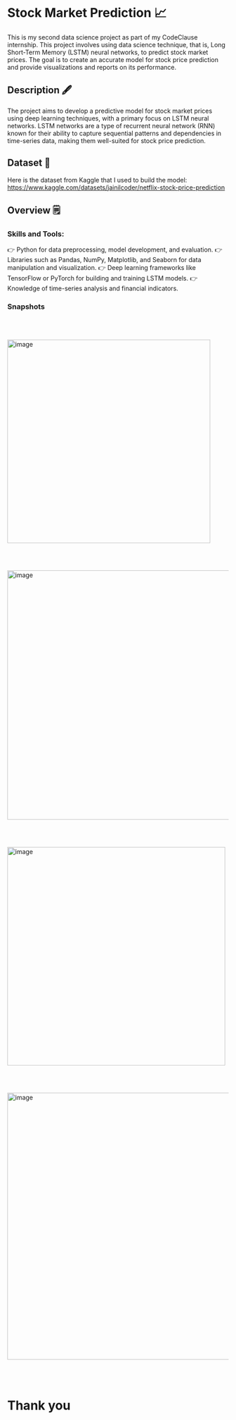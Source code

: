 # Stock Market Prediction 📈
This is my second data science project as part of my CodeClause internship. This project involves using data science technique, that is, Long Short-Term Memory (LSTM) neural networks, to predict stock market prices. The goal is to create an accurate model for stock price prediction and provide visualizations and reports on its performance.


## Description 🖋️
The project aims to develop a predictive model for stock market prices using deep learning techniques, with a primary focus on LSTM neural networks. LSTM networks are a type of recurrent neural network (RNN) known for their ability to capture sequential patterns and dependencies in time-series data, making them well-suited for stock price prediction.


## Dataset 📓

Here is the dataset from Kaggle that I used to build the model:
https://www.kaggle.com/datasets/jainilcoder/netflix-stock-price-prediction

## Overview 🗒️

### Skills and Tools:

👉 Python for data preprocessing, model development, and evaluation.
👉 Libraries such as Pandas, NumPy, Matplotlib, and Seaborn for data manipulation and visualization.
👉 Deep learning frameworks like TensorFlow or PyTorch for building and training LSTM models.
👉 Knowledge of time-series analysis and financial indicators.

### Snapshots

<br><br>

<img width="462" alt="image" src="https://github.com/jayabindu2004/CodeClauseInternship_StockMarketPrediction/assets/117556640/9c83056a-cb42-49c3-8d54-7e2a3e412494">

<br><br>

<img width="566" alt="image" src="https://github.com/jayabindu2004/CodeClauseInternship_StockMarketPrediction/assets/117556640/546543ce-c209-4590-9a3b-e93ada03fc80">

<br><br>

<img width="496" alt="image" src="https://github.com/jayabindu2004/CodeClauseInternship_StockMarketPrediction/assets/117556640/81d09537-2bff-4390-aa03-793dbae09cfa">

<br><br>

<img width="606" alt="image" src="https://github.com/jayabindu2004/CodeClauseInternship_StockMarketPrediction/assets/117556640/c5cdce34-be6e-477e-b9ab-038dcb2be987">

<br><br>


# Thank you





